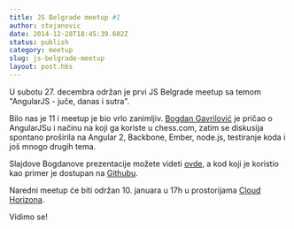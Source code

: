 ```yaml
---
title: JS Belgrade meetup #1
author: stojanovic
date: 2014-12-28T18:45:39.602Z
status: publish
category: meetup
slug: js-belgrade-meetup
layout: post.hbs
---
```


U subotu 27. decembra održan je prvi JS Belgrade meetup sa temom "AngularJS - juče, danas i sutra".

Bilo nas je 11 i meetup je bio vrlo zanimljiv.
[Bogdan Gavrilović](https://twitter.com/ispijac_kafe) je pričao o AngularJSu i načinu na koji ga koriste u chess.com, zatim se diskusija spontano proširila na Angular 2, Backbone, Ember, node.js, testiranje koda i još mnogo drugih tema.

Slajdove Bogdanove prezentacije možete videti [ovde](http://www.slideshare.net/jsbelgrade/angularjs-jue-danas-sutra), a kod koji je koristio kao primer je dostupan na [Githubu](https://github.com/JSBelgrade/belgradeJS_meetup).

Naredni meetup će biti održan 10. januara u 17h u prostorijama [Cloud Horizona](http://cloudhorizon.com).

Vidimo se!
